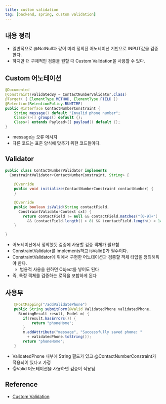 ```yaml
---
title: custom validation
tag: [backend, spring, custom validation]
---
```

## 내용 정리
- 일반적으로 @NotNull과 같이 미리 정의된 어노테이션 기반으로 INPUT값을 검증한다.
- 하지만 더 구체적인 검증을 원할 때 Custom Validation을 사용할 수 있다.

## Custom 어노테이션
```java
@Documented
@Constraint(validatedBy = ContactNumberValidator.class)
@Target( { ElementType.METHOD, ElementType.FIELD })
@Retention(RetentionPolicy.RUNTIME)
public @interface ContactNumberConstraint {
    String message() default "Invalid phone number";
    Class<?>[] groups() default {};
    Class<? extends Payload>[] payload() default {};
}
```
- message는 오류 메시지
- 다른 코드는 표준 양식에 맞추기 위한 코드들이다.

## Validator
```java
public class ContactNumberValidator implements 
  ConstraintValidator<ContactNumberConstraint, String> {
  
    @Override
    public void initialize(ContactNumberConstraint contactNumber) {
    }

    @Override
    public boolean isValid(String contactField,
      ConstraintValidatorContext cxt) {
        return contactField != null && contactField.matches("[0-9]+")
          && (contactField.length() > 8) && (contactField.length() < 14);
    }

}
```
- 어노테이션에서 정의했듯 검증에 사용할 검증 객체가 필요함
- ConstraintValidator를 implements하고 isValid()가 필수이다.
- ConstraintValidator에 위에서 구현한 어노테이션과 검증할 객체 타입을 정의해줘야 한다.
  - 범용적 사용을 원하면 Object를 넣어도 된다
- 즉, 특정 객체를 검증하는 로직을 포함하게 된다

## 사용부
```java
    @PostMapping("/addValidatePhone")
    public String submitForm(@Valid ValidatedPhone validatedPhone,
      BindingResult result, Model m) {
        if(result.hasErrors()) {
            return "phoneHome";
        }
        m.addAttribute("message", "Successfully saved phone: "
          + validatedPhone.toString());
        return "phoneHome";
    }  
```
- ValidatedPhone 내부에 String 필드가 있고 @ContactNumberConstraint가 적용되어 있다고 가정
- @Valid 어노테이션을 사용하면 검증이 적용됨

## Reference
- [Custom Validation](https://www.baeldung.com/spring-mvc-custom-validator)